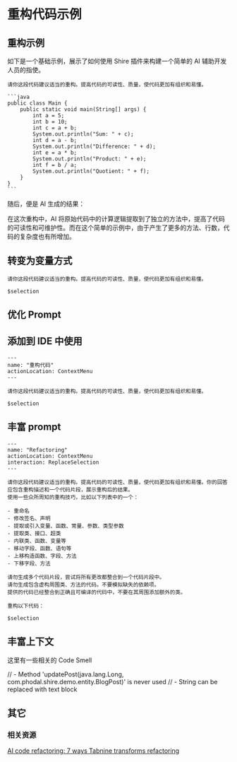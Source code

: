 # 重构代码示例


## 重构示例

如下是一个基础示例，展示了如何使用 Shire 插件来构建一个简单的 AI 辅助开发人员的指使。

    请你这段代码建议适当的重构。提高代码的可读性、质量，使代码更加有组织和易懂。
    
    ```java
    public class Main {
        public static void main(String[] args) {
            int a = 5;
            int b = 10;
            int c = a + b;
            System.out.println("Sum: " + c);
            int d = a - b;
            System.out.println("Difference: " + d);
            int e = a * b;
            System.out.println("Product: " + e);
            int f = b / a;
            System.out.println("Quotient: " + f);
        }
    }
    ```

随后，便是 AI 生成的结果：

在这次重构中，AI 将原始代码中的计算逻辑提取到了独立的方法中，提高了代码的可读性和可维护性。而在这个简单的示例中，由于产生了更多的方法、行数，代码的复杂度也有所增加。

## 转变为变量方式



```shire
请你这段代码建议适当的重构。提高代码的可读性、质量，使代码更加有组织和易懂。
    
$selection
```

## 优化 Prompt


## 添加到 IDE 中使用

```shire
---
name: "重构代码"
actionLocation: ContextMenu
---

请你这段代码建议适当的重构。提高代码的可读性、质量，使代码更加有组织和易懂。
    
$selection
```

## 丰富 prompt

```shire
---
name: "Refactoring"
actionLocation: ContextMenu
interaction: ReplaceSelection
---

请你这段代码建议适当的重构。提高代码的可读性、质量，使代码更加有组织和易懂。你的回答应包含重构描述和一个代码片段，展示重构后的结果。
使用一些众所周知的重构技巧，比如以下列表中的一个：

- 重命名
- 修改签名、声明
- 提取或引入变量、函数、常量、参数、类型参数
- 提取类、接口、超类
- 内联类、函数、变量等
- 移动字段、函数、语句等
- 上移构造函数、字段、方法
- 下移字段、方法

请勿生成多个代码片段，尝试将所有更改都整合到一个代码片段中。
请勿生成包含虚构周围类、方法的代码。不要模拟缺失的依赖项。
提供的代码已经整合到正确且可编译的代码中，不要在其周围添加额外的类。

重构以下代码：

$selection
```

## 丰富上下文


这里有一些相关的  Code Smell

// - Method 'updatePost(java.lang.Long, com.phodal.shire.demo.entity.BlogPost)' is never used
// - String can be replaced with text block


## 其它

### 相关资源

[AI code refactoring: 7 ways Tabnine transforms refactoring](https://www.tabnine.com/blog/ai-code-refactoring-7-ways-tabnine-transforms-refactoring/)


